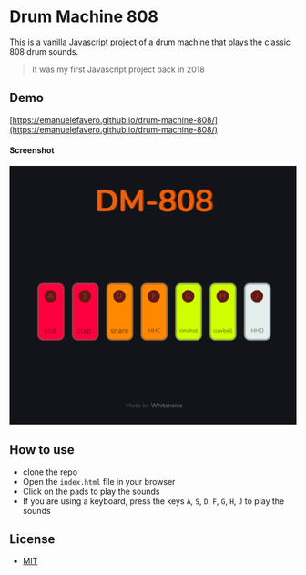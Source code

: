 # Drum Machine 808

This is a vanilla Javascript project of a drum machine that plays the classic 808 drum sounds.

> It was my first Javascript project back in 2018

## Demo

[https://emanuelefavero.github.io/drum-machine-808/](https://emanuelefavero.github.io/drum-machine-808/)

#### Screenshot

![Screenshot](./Screenshot.png 'Screenshot')

## How to use

- clone the repo
- Open the `index.html` file in your browser
- Click on the pads to play the sounds
- If you are using a keyboard, press the keys `A`, `S`, `D`, `F`, `G`, `H`, `J` to play the sounds

## License

- [MIT](LICENSE.md)

